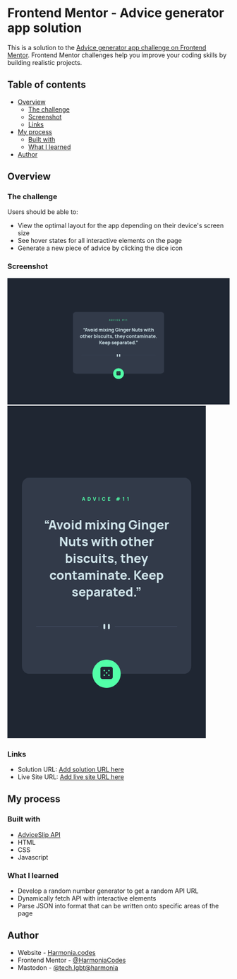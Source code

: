 # Frontend Mentor - Advice generator app solution

This is a solution to the [Advice generator app challenge on Frontend Mentor](https://www.frontendmentor.io/challenges/advice-generator-app-QdUG-13db). Frontend Mentor challenges help you improve your coding skills by building realistic projects.

## Table of contents

- [Overview](#overview)
  - [The challenge](#the-challenge)
  - [Screenshot](#screenshot)
  - [Links](#links)
- [My process](#my-process)
  - [Built with](#built-with)
  - [What I learned](#what-i-learned)
- [Author](#author)

## Overview

### The challenge

Users should be able to:

- View the optimal layout for the app depending on their device's screen size
- See hover states for all interactive elements on the page
- Generate a new piece of advice by clicking the dice icon

### Screenshot

![](/images/screenshot-desktop.png)
![](/images/screenshot-mobile.png)

### Links

- Solution URL: [Add solution URL here](https://www.frontendmentor.io/solutions/advice-generator-app-using-adviceslip-api-KMgPwCZ_SC)
- Live Site URL: [Add live site URL here](https://advice-generator-app-main-kohl.vercel.app/)

## My process

### Built with

- [AdviceSlip API](http://api.adviceslip.com)
- HTML
- CSS
- Javascript

### What I learned

- Develop a random number generator to get a random API URL
- Dynamically fetch API with interactive elements
- Parse JSON into format that can be written onto specific areas of the page

## Author

- Website - [Harmonia.codes](https://harmonia.codes)
- Frontend Mentor - [@HarmoniaCodes](https://www.frontendmentor.io/profile/harmoniacodes)
- Mastodon - [@tech.lgbt@harmonia](http://tech.lgbt/@harmonia)
